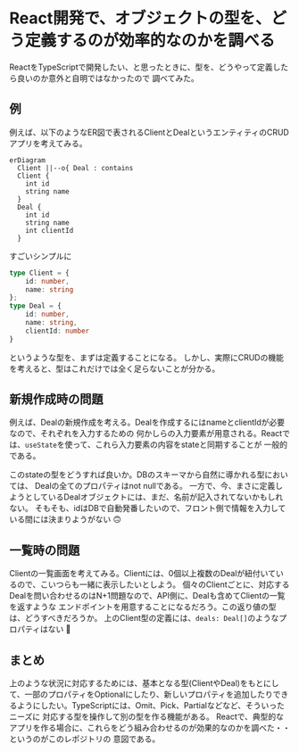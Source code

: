 # React開発で、オブジェクトの型を、どう定義するのが効率的なのかを調べる

ReactをTypeScriptで開発したい、と思ったときに、型を、どうやって定義したら良いのか意外と自明ではなかったので
調べてみた。

## 例

例えば、以下のようなER図で表されるClientとDealというエンティティのCRUDアプリを考えてみる。

``` mermaid
erDiagram
  Client ||--o{ Deal : contains
  Client {
    int id
    string name
  }
  Deal {
    int id
    string name
    int clientId
  }
```

すごいシンプルに

``` typescript
type Client = {
    id: number,
    name: string
};
type Deal = {
    id: number,
    name: string,
    clientId: number
}
```

というような型を、まずは定義することになる。
しかし、実際にCRUDの機能を考えると、型はこれだけでは全く足らないことが分かる。

## 新規作成時の問題

例えば、Dealの新規作成を考える。Dealを作成するにはnameとclientIdが必要なので、それぞれを入力するための
何かしらの入力要素が用意される。Reactでは、`useState`を使って、これら入力要素の内容をstateと同期することが
一般的である。

このstateの型をどうすれば良いか。DBのスキーマから自然に導かれる型においては、
Dealの全てのプロパティはnot nullである。
一方で、今、まさに定義しようとしているDealオブジェクトには、まだ、名前が記入されてないかもしれない。
そもそも、idはDBで自動発番したいので、フロント側で情報を入力している間には決まりようがない 🙃

## 一覧時の問題

Clientの一覧画面を考えてみる。Clientには、0個以上複数のDealが紐付いているので、こいつらも一緒に表示したいとしよう。
個々のClientごとに、対応するDealを問い合わせるのはN+1問題なので、API側に、Dealも含めてClientの一覧を返すような
エンドポイントを用意することになるだろう。この返り値の型は、どうすべきだろうか。
上のClient型の定義には、`deals: Deal[]`のようなプロパティはない 🤔

## まとめ

上のような状況に対応するためには、基本となる型(ClientやDeal)をもとにして、一部のプロパティをOptionalにしたり、新しいプロパティを追加したりできるようにしたい。TypeScriptには、Omit、Pick、Partialなどなど、そういったニーズに
対応する型を操作して別の型を作る機能がある。
Reactで、典型的なアプリを作る場合に、これらをどう組み合わせるのが効果的なのかを調べた・・というのがこのレポジトリの
意図である。
